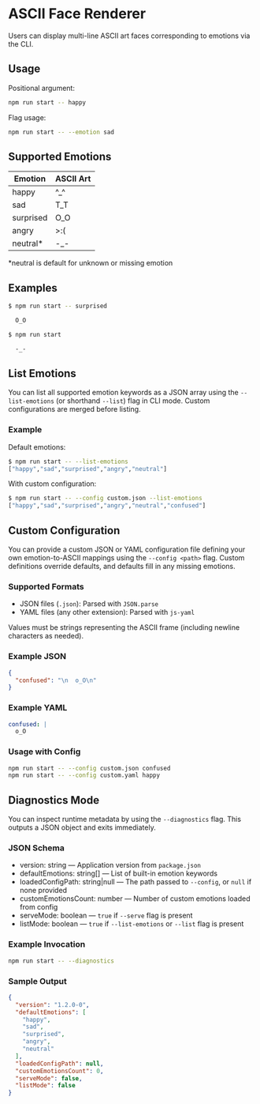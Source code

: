 # ASCII Face Renderer

Users can display multi-line ASCII art faces corresponding to emotions via the CLI.

## Usage

Positional argument:

```bash
npm run start -- happy
```

Flag usage:

```bash
npm run start -- --emotion sad
```

## Supported Emotions

| Emotion   | ASCII Art |
| --------- | --------- |
| happy     | ^_^       |
| sad       | T_T       |
| surprised | O_O       |
| angry     | >:(       |
| neutral*  | -_-       |

*neutral is default for unknown or missing emotion

## Examples

```bash
$ npm run start -- surprised

  O_O

$ npm run start

  -_-
```

## List Emotions

You can list all supported emotion keywords as a JSON array using the `--list-emotions` (or shorthand `--list`) flag in CLI mode. Custom configurations are merged before listing.

### Example

Default emotions:
```bash
$ npm run start -- --list-emotions
["happy","sad","surprised","angry","neutral"]
```

With custom configuration:
```bash
$ npm run start -- --config custom.json --list-emotions
["happy","sad","surprised","angry","neutral","confused"]
```

## Custom Configuration

You can provide a custom JSON or YAML configuration file defining your own emotion-to-ASCII mappings using the `--config <path>` flag. Custom definitions override defaults, and defaults fill in any missing emotions.

### Supported Formats

- JSON files (`.json`): Parsed with `JSON.parse`
- YAML files (any other extension): Parsed with `js-yaml`

Values must be strings representing the ASCII frame (including newline characters as needed).

### Example JSON

```json
{
  "confused": "\n  o_O\n"
}
```

### Example YAML

```yaml
confused: |
  o_O
```

### Usage with Config

```bash
npm run start -- --config custom.json confused
npm run start -- --config custom.yaml happy
```

## Diagnostics Mode

You can inspect runtime metadata by using the `--diagnostics` flag. This outputs a JSON object and exits immediately.

### JSON Schema

- version: string — Application version from `package.json`
- defaultEmotions: string[] — List of built-in emotion keywords
- loadedConfigPath: string|null — The path passed to `--config`, or `null` if none provided
- customEmotionsCount: number — Number of custom emotions loaded from config
- serveMode: boolean — `true` if `--serve` flag is present
- listMode: boolean — `true` if `--list-emotions` or `--list` flag is present

### Example Invocation

```bash
npm run start -- --diagnostics
```

### Sample Output

```json
{
  "version": "1.2.0-0",
  "defaultEmotions": [
    "happy",
    "sad",
    "surprised",
    "angry",
    "neutral"
  ],
  "loadedConfigPath": null,
  "customEmotionsCount": 0,
  "serveMode": false,
  "listMode": false
}
```

